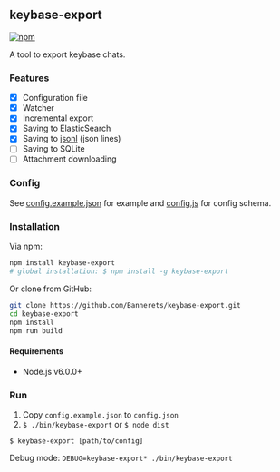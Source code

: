 ## keybase-export

[![npm](https://img.shields.io/npm/v/keybase-export.svg)](https://www.npmjs.com/package/keybase-export)

A tool to export keybase chats.

### Features

- [x] Configuration file
- [x] Watcher
- [x] Incremental export
- [x] Saving to ElasticSearch
- [x] Saving to [jsonl][] (json lines)
- [ ] Saving to SQLite
- [ ] Attachment downloading

[jsonl]: http://jsonlines.org/

### Config

See [config.example.json][] for example and [config.js][] for config schema.

[config.example.json]: config.example.json
[config.js]: src/config.js

### Installation

Via npm:

```sh
npm install keybase-export
# global installation: $ npm install -g keybase-export
```

Or clone from GitHub:

```sh
git clone https://github.com/Bannerets/keybase-export.git
cd keybase-export
npm install
npm run build
```

#### Requirements

- Node.js v6.0.0+

### Run

1. Copy `config.example.json` to `config.json`
2. `$ ./bin/keybase-export` or `$ node dist`

```console
$ keybase-export [path/to/config]
```

Debug mode: `DEBUG=keybase-export* ./bin/keybase-export`
